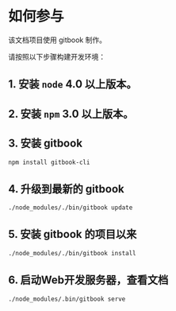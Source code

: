 # 如何参与

该文档项目使用 gitbook 制作。

请按照以下步骤构建开发环境：

## 1. 安装 `node` 4.0 以上版本。

## 2. 安装 `npm` 3.0 以上版本。

## 3. 安装 gitbook
```sh
npm install gitbook-cli
```

## 4. 升级到最新的 gitbook
```sh
./node_modules/./bin/gitbook update
```  

## 5. 安装 gitbook 的项目以来
```sh
./node_modules/./bin/gitbook install
```  

## 6. 启动Web开发服务器，查看文档
```sh
./node_modules/.bin/gitbook serve
```
